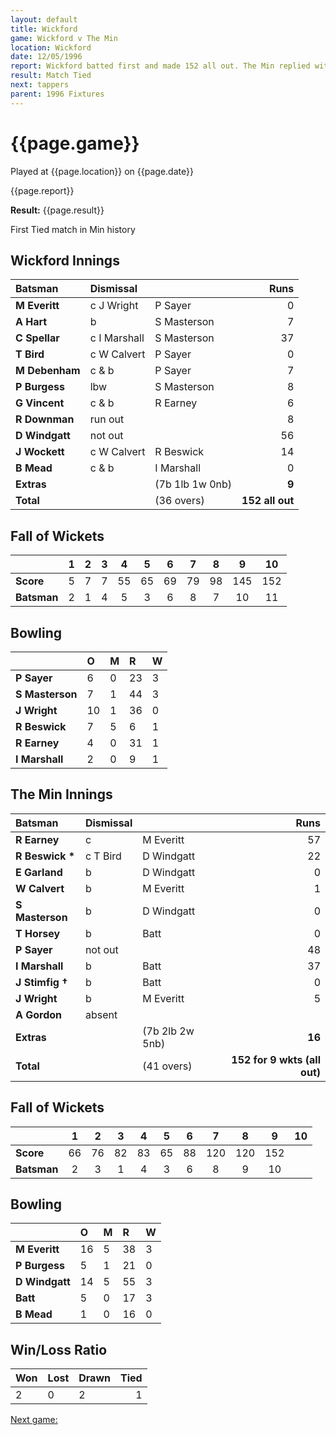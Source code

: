 ```yaml
---
layout: default
title: Wickford
game: Wickford v The Min
location: Wickford
date: 12/05/1996
report: Wickford batted first and made 152 all out. The Min replied with 118 for 9 wkts
result: Match Tied
next: tappers
parent: 1996 Fixtures
---
```


# {{page.game}}

Played at {{page.location}} on {{page.date}}

{{page.report}}

**Result:** {{page.result}}

First Tied match in Min history

## Wickford Innings

| Batsman | Dismissal |  | Runs |
|:---|:---|---|---:|
| **M Everitt** | c J Wright | P Sayer | 0 |
| **A Hart** | b | S Masterson | 7 |
| **C Spellar** | c I Marshall | S Masterson | 37 |
| **T Bird** | c W Calvert | P Sayer | 0 |
| **M Debenham** | c & b | P Sayer | 7 |
| **P Burgess** | lbw | S Masterson | 8 |
| **G Vincent** | c & b | R Earney | 6 |
| **R Downman** | run out |  | 8 |
| **D Windgatt** | not out |  | 56 |
| **J Wockett** | c W Calvert | R Beswick | 14 |
| **B Mead** | c & b | I Marshall | 0 |
| **Extras** | | (7b 1lb 1w 0nb) | **9** |
| **Total** | | (36 overs) | **152 all out** |

## Fall of Wickets

| | 1 | 2 | 3 | 4 | 5 | 6 | 7 | 8 | 9 | 10 |
|---|:---:|:---:|:---:|:---:|:---:|:---:|:---:|:---:|:---:|:---:|
| **Score** | 5 | 7 | 7 | 55 | 65 | 69 | 79 | 98 | 145 | 152 |
| **Batsman** | 2 | 1 | 4 | 5 | 3 | 6 | 8 | 7 | 10 | 11 |

## Bowling

| | O | M | R | W |
|---|:---|:---|:---|:---|
| **P Sayer** | 6 | 0 | 23 | 3 |
| **S Masterson** | 7 | 1 | 44 | 3 |
| **J Wright** | 10 | 1 | 36 | 0 |
| **R Beswick** | 7 | 5 | 6 | 1 |
| **R Earney** | 4 | 0 | 31 | 1 |
| **I Marshall** | 2 | 0 | 9 | 1 |

## The Min Innings

| Batsman | Dismissal |  | Runs |
|:---|:---|---|---:|
| **R Earney** | c | M Everitt | 57 |
| **R Beswick &#42;** | c T Bird | D Windgatt | 22 |
| **E Garland** | b | D Windgatt | 0 |
| **W Calvert** | b | M Everitt | 1 |
| **S Masterson** | b | D Windgatt | 0 |
| **T Horsey** | b | Batt | 0 |
| **P Sayer** | not out |  | 48 |
| **I Marshall** | b | Batt | 37 |
| **J Stimfig &#8224;** | b | Batt | 0 |
| **J Wright** | b | M Everitt | 5 |
| **A Gordon** | absent |  |  |
| **Extras** | | (7b 2lb 2w 5nb) | **16** |
| **Total** | | (41 overs) | **152 for 9 wkts (all out)** |

## Fall of Wickets

| | 1 | 2 | 3 | 4 | 5 | 6 | 7 | 8 | 9 | 10 |
|---|:---:|:---:|:---:|:---:|:---:|:---:|:---:|:---:|:---:|:---:|
| **Score** | 66 | 76 | 82 | 83 | 65 | 88 | 120 | 120 | 152 |  |
| **Batsman** | 2 | 3 | 1 | 4 | 3 | 6 | 8 | 9 | 10 |  |

## Bowling

| | O | M | R | W |
|---|:---|:---|:---|:---|
| **M Everitt** | 16 | 5 | 38 | 3 |
| **P Burgess** | 5 | 1 | 21 | 0 |
| **D Windgatt** | 14 | 5 | 55 | 3 |
| **Batt** | 5 | 0 | 17 | 3 |
| **B Mead** | 1 | 0 | 16 | 0 |

## Win/Loss Ratio

| Won | Lost | Drawn | Tied |
|:---|:---|:---|---:|
| 2 | 0 | 2 | 1 |

[Next game:]({{page.next}})